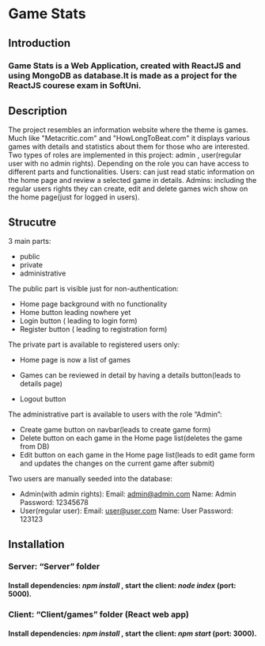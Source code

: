 # Game Stats

## Introduction

###  Game Stats  is a Web Application, created with ReactJS and using MongoDB as database.It is made as a project for the ReactJS courese exam in SoftUni.

## Description

The project resembles an information website where the theme is games. Much like "Metacritic.com" and "HowLongToBeat.com" it displays various games with details and statistics about them for those who are interested. Two types of roles are implemented in this project: admin , user(regular user with no admin rights). Depending on the role you can have access to different parts and functionalities. Users: can just read static information on the home page and review a selected game in details. Admins: including the regular users rights they can create, edit and delete games wich show on the home page(just for logged in users).  

 ## Strucutre
 3 main parts:
 * public 
 * private
 * administrative
 
 
  The public part is visible just for non-authentication:
*	Home page background with no functionality
*	Home button leading nowhere yet
*	Login button ( leading to login form)
*	Register button ( leading to registration form)

 The private part is available to registered users only:
*	Home page is now a list of games
  
*	Games can be reviewed in detail by having a details button(leads to details page)
*	Logout button
  

 The administrative part is available to users with the role “Admin”:
*	Create game button on navbar(leads to create game form)
*	Delete button on each game in the Home page list(deletes the game from DB)
*	Edit button on each game in the Home page list(leads to edit game form and updates the changes on the current game after submit)

Two users are manually seeded into the database:
*	Admin(with admin rights): Email: admin@admin.com Name: Admin Password: 12345678
*	User(regular user): Email: user@user.com Name: User Password: 123123

## Installation 

### Server: “Server” folder 
  #### Install dependencies: *npm install* , start the client: *node index* (port: 5000).

### Client: “Client/games” folder (React web app)
  #### Install dependencies: *npm install* , start the client: *npm start* (port: 3000).
  







